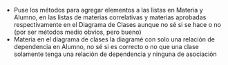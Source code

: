 - Puse los métodos para agregar elementos a las listas en Materia y Alumno, en las listas de materias correlativas y materias aprobadas respectivamente en el Diagrama de Clases aunque no sé si se hace o no (por ser métodos medio obvios, pero bueno)
- Materia en el diagrama de clases la diagramé con solo una relación de dependencia en Alumno, no sé si es correcto o no que una clase solamente tenga una relación de dependencia y ninguna de asociación
